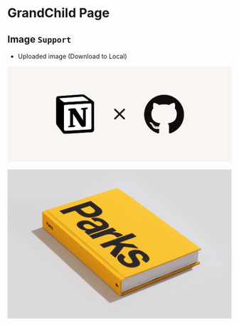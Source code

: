 # GrandChild Page

## Image `Support`

- Uploaded image (Download to Local)

![grandchild-page-image-0](./images/grandchild-page-image-0.png)

![grandchild-page-image-1](./images/grandchild-page-image-1.png)
